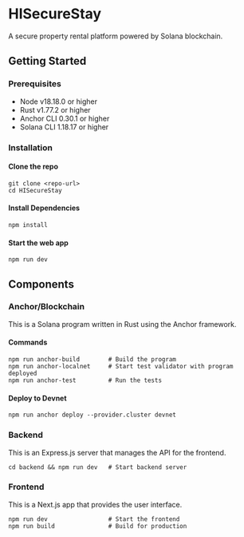 # HISecureStay

A secure property rental platform powered by Solana blockchain.

## Getting Started

### Prerequisites

- Node v18.18.0 or higher
- Rust v1.77.2 or higher
- Anchor CLI 0.30.1 or higher
- Solana CLI 1.18.17 or higher

### Installation

#### Clone the repo

```shell
git clone <repo-url>
cd HISecureStay
```

#### Install Dependencies

```shell
npm install
```

#### Start the web app

```
npm run dev
```

## Components

### Anchor/Blockchain

This is a Solana program written in Rust using the Anchor framework.

#### Commands

```shell
npm run anchor-build        # Build the program
npm run anchor-localnet     # Start test validator with program deployed
npm run anchor-test         # Run the tests
```

#### Deploy to Devnet

```shell
npm run anchor deploy --provider.cluster devnet
```

### Backend

This is an Express.js server that manages the API for the frontend.

```shell
cd backend && npm run dev   # Start backend server
```

### Frontend

This is a Next.js app that provides the user interface.

```shell
npm run dev                 # Start the frontend
npm run build               # Build for production
```

